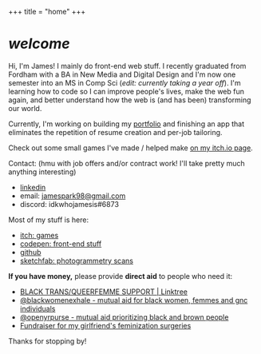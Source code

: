 +++
title = "home"
+++
# *welcome*
Hi, I'm James! I mainly do front-end web stuff. I recently graduated from Fordham with a BA in New Media and Digital Design and I'm now one semester into an MS in Comp Sci (*edit: currently taking a year off*). I'm learning how to code so I can improve people's lives, make the web fun again, and better understand how the web is (and has been) transforming our world. 

Currently, I'm working on building my [portfolio](/portfolio/) and finishing an app that eliminates the repetition of resume creation and per-job tailoring.

Check out some small games I've made / helped make [on my itch.io page](https://idkwhojamesis.itch.io/).

Contact: (hmu with job offers and/or contract work! I'll take pretty much anything interesting)
- [linkedin](https://www.linkedin.com/in/idkwhojamesis/)  
- email: jamespark98@gmail.com
- discord: idkwhojamesis#6873

Most of my stuff is here:
- [itch: games](https://idkwhojamesis.itch.io/)
- [codepen: front-end stuff](https://codepen.io/idkwhojamesis) 
- [github](https://github.com/idkwhojamesis)   
- [sketchfab: photogrammetry scans](https://sketchfab.com/idkwhojamesis)

**If you have money,** please provide **direct aid** to people who need it:
-  [BLACK TRANS/QUEERFEMME SUPPORT | Linktree](https://linktr.ee/btqflist/)
- [@blackwomenexhale - mutual aid for black women, femmes and gnc individuals](https://www.instagram.com/blackwomenexhale/)
- [@openyrpurse - mutual aid prioritizing black and brown people](https://www.instagram.com/openyrpurse/)
- [Fundraiser for my girlfriend's feminization surgeries](https://www.gofundme.com/f/sofies-feminization-surgeries)

Thanks for stopping by!